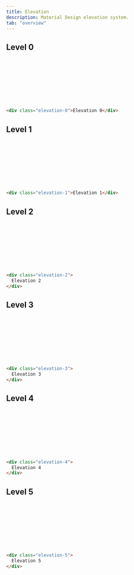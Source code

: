 ```yaml
---
title: Elevation
description: Material Design elevation system.
tab: "overview"
---
```


## Level 0

<div class="box elevation-0"></div>

```html
<div class="elevation-0">Elevation 0</div>
```

## Level 1

<div class="box elevation-1"></div>

```html
<div class="elevation-1">Elevation 1</div>
```

## Level 2

<div class="box elevation-2"></div>

```html
<div class="elevation-2">
  Elevation 2
</div>
```

## Level 3

<div class="box elevation-3"></div>

```html
<div class="elevation-3">
  Elevation 3
</div>
```

## Level 4

<div class="box elevation-4"></div>

```html
<div class="elevation-4">
  Elevation 4
</div>
```

## Level 5

<div class="box elevation-5"></div>

```html
<div class="elevation-5">
  Elevation 5
</div>
```

<style>
  .box {
    width: 180px;
    aspect-ratio: 16 / 9;
    border-radius: 0.5rem;
    background: var(--md-sys-color-surface-variant);
    margin-bottom: 2rem;
  }
</style>
